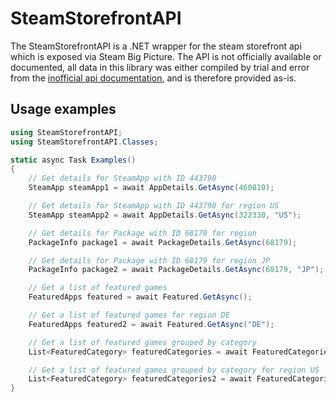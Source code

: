 # SteamStorefrontAPI

The SteamStorefrontAPI is a .NET wrapper for the steam storefront api which is exposed via Steam Big Picture. The API is not officially available or documented, all data in this library was either compiled by trial and error from the [inofficial api documentation](https://wiki.teamfortress.com/wiki/User:RJackson/StorefrontAPI), and is therefore provided as-is.

## Usage examples

```cs
using SteamStorefrontAPI;
using SteamStorefrontAPI.Classes;

static async Task Examples()
{
    // Get details for SteamApp with ID 443790
    SteamApp steamApp1 = await AppDetails.GetAsync(460810);

    // Get details for SteamApp with ID 443790 for region US
    SteamApp steamApp2 = await AppDetails.GetAsync(322330, "US");

    // Get details for Package with ID 68179 for region
    PackageInfo package1 = await PackageDetails.GetAsync(68179);

    // Get details for Package with ID 68179 for region JP
    PackageInfo package2 = await PackageDetails.GetAsync(68179, "JP");

    // Get a list of featured games
    FeaturedApps featured = await Featured.GetAsync();

    // Get a list of featured games for region DE
    FeaturedApps featured2 = await Featured.GetAsync("DE");

    // Get a list of featured games grouped by category
    List<FeaturedCategory> featuredCategories = await FeaturedCategories.GetAsync();

    // Get a list of featured games grouped by category for region US
    List<FeaturedCategory> featuredCategories2 = await FeaturedCategories.GetAsync("DE");
}
```